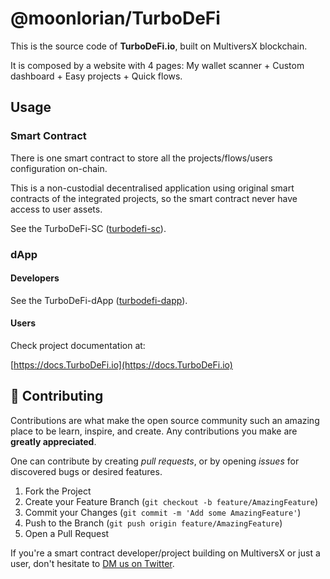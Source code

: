 # @moonlorian/TurboDeFi

This is the source code of **TurboDeFi.io**, built on MultiversX blockchain.

It is composed by a website with 4 pages: My wallet scanner + Custom dashboard + Easy projects + Quick flows.

## Usage

### Smart Contract

There is one smart contract to store all the projects/flows/users configuration on-chain.

This is a non-custodial decentralised application using original smart contracts of the integrated projects, so the smart contract never have access to user assets.

See the TurboDeFi-SC ([turbodefi-sc](https://github.com/Moonlorian/turbodefi/tree/main/turbodefi-sc)).

### dApp

#### Developers

See the TurboDeFi-dApp ([turbodefi-dapp](https://github.com/Moonlorian/turbodefi/tree/main/turbodefi-dapp)).

#### Users

Check project documentation at:

[https://docs.TurboDeFi.io](https://docs.TurboDeFi.io)

## 👥 Contributing

Contributions are what make the open source community such an amazing place to be learn, inspire, and create. Any contributions you make are **greatly appreciated**.

One can contribute by creating _pull requests_, or by opening _issues_ for discovered bugs or desired features.

1. Fork the Project
2. Create your Feature Branch (`git checkout -b feature/AmazingFeature`)
3. Commit your Changes (`git commit -m 'Add some AmazingFeature'`)
4. Push to the Branch (`git push origin feature/AmazingFeature`)
5. Open a Pull Request

If you're a smart contract developer/project building on MultiversX or just a user, don't hesitate to [DM us on Twitter](https://twitter.com/moonlorian).
